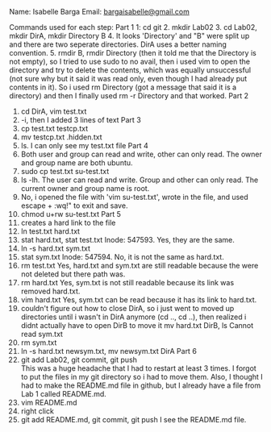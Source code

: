 Name: Isabelle Barga
Email: bargaisabelle@gmail.com

Commands used for each step:
Part 1
1: cd git
2. mkdir Lab02
3. cd Lab02, mkdir DirA, mkdir Directory B
4. It looks 'Directory' and "B" were split up and there are two seperate directories. DirA uses a better naming convention.
5. rmdir B, rmdir Directory (then it told me that the Directory is not empty), so I tried to use sudo to no avail, then i used vim to open the directory and
	try to delete the contents, which was equally unsuccessful (not sure why but it said it was read only, even though I had already put contents in it). 
	So i used rm Directory (got a message that said it is a directory) and then I finally used rm -r Directory and that worked.
Part 2
1. cd DirA, vim test.txt
2. -i, then I added 3 lines of text
Part 3
1. cp test.txt testcp.txt
2. mv testcp.txt .hidden.txt
3. ls. I can only see my test.txt file
Part 4
1. Both user and group can read and write, other can only read. The owner and group name are both ubuntu.
2. sudo cp test.txt su-test.txt
3. ls -lh. The user can read and write. Group and other can only read. The current owner and group name is root.
4. No, i opened the file with 'vim su-test.txt', wrote in the file, and used escape + :wq!" to exit and save.
5. chmod u+rw su-test.txt
Part 5
1. creates a hard link to the file
2. ln test.txt hard.txt
3. stat hard.txt, stat test.txt		Inode: 547593. Yes, they are the same.
4. ln -s hard.txt sym.txt
5. stat sym.txt		Inode: 547594. No, it is not the same as hard.txt.
6. rm test.txt		Yes, hard.txt and sym.txt are still readable because the were not deleted but there path was.
7. rm hard.txt		Yes, sym.txt is not still readable because its link was removed hard.txt.
8. vim hard.txt		Yes, sym.txt can be read because it has its link to hard.txt.
9. couldn't figure out how to close DirA, so i just went to moved up directories until i wasn't in DirA anymore (cd .., cd ..), then realized i didnt actually have to open DirB to move it
	mv hard.txt DirB, ls		Cannot read sym.txt
10. rm sym.txt
11. ln -s hard.txt newsym.txt, mv newsym.txt DirA
Part 6
1. git add Lab02, git commit, git push		
	This was a huge headache that I had to restart at least 3 times. I forgot to put the files in my git directory so i had to move them. 
	Also, I thought I had to make the README.md file in github, but I already have a file from Lab 1 called README.md.
2. vim README.md
3. right click
4. git add README.md, git commit, git push 	I see the README.md file.
